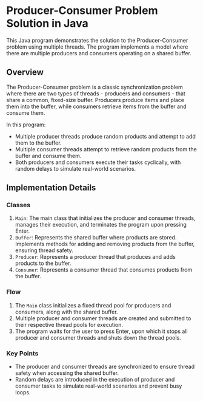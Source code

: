 # Producer-Consumer Problem Solution in Java

This Java program demonstrates the solution to the Producer-Consumer problem using multiple threads. The program implements a model where there are multiple producers and consumers operating on a shared buffer.

## Overview

The Producer-Consumer problem is a classic synchronization problem where there are two types of threads - producers and consumers - that share a common, fixed-size buffer. Producers produce items and place them into the buffer, while consumers retrieve items from the buffer and consume them.

In this program:
- Multiple producer threads produce random products and attempt to add them to the buffer.
- Multiple consumer threads attempt to retrieve random products from the buffer and consume them.
- Both producers and consumers execute their tasks cyclically, with random delays to simulate real-world scenarios.

## Implementation Details

### Classes
1. `Main`: The main class that initializes the producer and consumer threads, manages their execution, and terminates the program upon pressing Enter.
2. `Buffer`: Represents the shared buffer where products are stored. Implements methods for adding and removing products from the buffer, ensuring thread safety.
3. `Producer`: Represents a producer thread that produces and adds products to the buffer.
4. `Consumer`: Represents a consumer thread that consumes products from the buffer.

### Flow
1. The `Main` class initializes a fixed thread pool for producers and consumers, along with the shared buffer.
2. Multiple producer and consumer threads are created and submitted to their respective thread pools for execution.
3. The program waits for the user to press Enter, upon which it stops all producer and consumer threads and shuts down the thread pools.

### Key Points
- The producer and consumer threads are synchronized to ensure thread safety when accessing the shared buffer.
- Random delays are introduced in the execution of producer and consumer tasks to simulate real-world scenarios and prevent busy loops.



